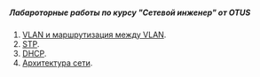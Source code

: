 ##### Лабароторные работы по курсу "Сетевой инженер" от OTUS

1. [VLAN и маршрутизация между VLAN](lab01/).
2. [STP](lab02/).
3. [DHCP](lab03/).
4. [Архитектура сети](lab04/).